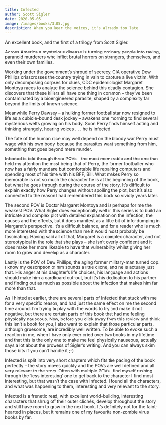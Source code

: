 ```yaml
---
title: Infected
author: Scott Sigler
date: 2020-05-05
image: /images/books/3105.jpg
description: When you hear the voices, it's already too late
---
```


An excellent book, and the first of a trilogy from Scott Sigler.

Across America a mysterious disease is turning ordinary people into raving, paranoid murderers who inflict brutal horrors on strangers, themselves, and even their own families.

Working under the government’s shroud of secrecy, CIA operative Dew Phillips crisscrosses the country trying in vain to capture a live victim. With only decomposing corpses for clues, CDC epidemiologist Margaret Montoya races to analyze the science behind this deadly contagion. She discovers that these killers all have one thing in common – they’ve been contaminated by a bioengineered parasite, shaped by a complexity far beyond the limits of known science.

Meanwhile Perry Dawsey – a hulking former football star now resigned to life as a cubicle-bound desk jockey – awakens one morning to find several mysterious welts growing on his body. Soon Perry finds himself acting and thinking strangely, hearing voices . . . he is infected.

The fate of the human race may well depend on the bloody war Perry must wage with his own body, because the parasites want something from him, something that goes beyond mere murder.

Infected is told through three POVs - the most memorable and the one that held my attention the most being that of Perry, the former footballer who now has a fairly mundane but comfortable life repairing computers and spending most of his time with his BFF, Bill. What makes Perry so memorable is not so much the character he is at the beginning of the book, but what he goes through during the course of the story. It’s difficult to explain exactly how Perry changes without spoiling the plot, but it’s also connected to the reason I had remembered this book so vividly years later.

The second POV is Doctor Margaret Montoya and is perhaps for me the weakest POV. What Sigler does exceptionally well in this series is to build an intricate and complex plot with detailed explanation on the infection, the causes and the effects, but it does manifest as a little bit of info-dumping in Margaret’s perspective. It’s a difficult balance, and for a reader who is much more interested with the science than me it would most probably be fascinating. Having said all of that, Margaret is a complex character, and not stereotypical in the role that she plays – she isn’t overly confident and it does make her more likeable to have that vulnerability whilst giving her room to grow and develop as a character.

Lastly is the POV of Dew Phillips, the aging former military-man turned cop. I know my description of him sounds a little cliché, and he is actually just that. His anger at his daughter’s life choices, his language and actions should make him a cardboard cut-out, but it’s his dedication to his partner and finding out as much as possible about the infection that makes him far more than that.

As I hinted at earlier, there are several parts of Infected that stuck with me for a very specific reason, and had just the same effect on me the second time around. I’m trying to play with the words to try and make it not negative, but there are certain parts of this book that had me feeling physically nauseous. Now, before you click away from this review and think this isn’t a book for you, I also want to explain that those particular parts, although gruesome, are incredibly well written. To be able to evoke such a reaction in me, when I have only ever cried over two books in my lifetime and that this is the only one to make me feel physically nauseous, actually says a lot about the prowess of Sigler’s writing. And you can always skim those bits if you can’t handle it ;-)

Infected is split into very short chapters which fits the pacing of the book perfectly – the story moves quickly and the POVs are well defined and all very relevant to the story. Often with multiple POVs I find myself rushing through the ‘less interesting’ one to get back to the character I find most interesting, but that wasn’t the case with Infected. I found all the characters, and what was happening to them, interesting and very relevant to the story.

Infected is a frenetic read, with excellent world-building, interesting characters that shrug off their outer clichés, develop throughout the story and still have room to grow in the next book. It’s definitely not for the faint-hearted in places, but it remains one of my favourite non-zombie virus books by far.
